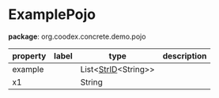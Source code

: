 # ExamplePojo

**package**: org.coodex.concrete.demo.pojo

| property | label | type  | description |
| -------- | ---- | ---- | ----------- |
| example |  | List&lt;[StrID](../pojos/org.coodex.concrete.api.pojo.StrID.md)&lt;String&gt;&gt; | 　 | 
| x1 |  | String | 　 | 

